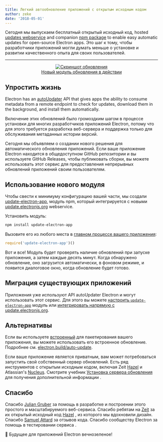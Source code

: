 ```yaml
---
title: Легкий автообновление приложений с открытым исходным кодом
author: zeke
date: '2018-05-01'
---
```


Сегодня мы выпускаем бесплатный открытый исходный код, hosted [updates webservice](https://github.com/electron/update.electronjs.org) and companion [npm package](https://github.com/electron/update-electron-app) to enable easy automatic updates for open-source Electron apps. Это шаг к тому, чтобы разработчики приложений могли думать меньше о установке и развитии качественного опыта для своих пользователей.

---

<figure>
  <a href="https://github.com/electron/update-electron-app" style="display: block; text-align: center;">
    <img class="screenshot" src="https://user-images.githubusercontent.com/2289/39480716-e9990910-4d1d-11e8-8901-9549c6ff6050.png" alt="Скриншот обновления">
    <figcaption>Новый модуль обновления в действии</figcaption>
  </a>
</figure>

## Упростить жизнь

Electron has an [autoUpdater](https://electronjs.org/docs/tutorial/updates) API that gives apps the ability to consume metadata from a remote endpoint to check for updates, download them in the background, and install them automatically.

Включение этих обновлений было громоздким шагом в процессе установки для многих разработчиков приложений Electron, потому что для этого требуется разработка веб-сервера и поддержка только для обслуживания метаданных истории версий.

Сегодня мы объявляем о создании нового решения для автоматического обновления приложений. Если ваше приложение Electron находится в общедоступном GitHub репозитории и вы используете GitHub Releases, чтобы публиковать сборки, вы можете использовать этот сервис для предоставления непрерывных обновлений приложений своим пользователям.

## Использование нового модуля

Чтобы свести к минимуму конфигурацию вашей части, мы создали [update-electron-app](https://github.com/electron/update-electron-app), модуль npm, который интегрируется с новыми [update.electronjs.org](https://github.com/electron/update.electronjs.org) webservice.

Установить модуль:

```sh
npm install update-electron-app
```

Вызовите его из любого места в [главном процессе вашего приложения](https://electronjs.org/docs/glossary#main-process):

```js
require('update-electron-app')()
```

Вот и все! Модуль будет проверять наличие обновлений при запуске приложения, а затем каждые десять минут. Когда обнаружено обновление, оно загрузится автоматически, в фоновом режиме, и появится диалоговое окно, когда обновление будет готово.

## Миграция существующих приложений

Приложения уже используют API autoUpdater Electron и могут использовать этот сервис. Для этого вы можете [настроить `update-electron-app`](https://github.com/electron/update-electron-app) модуль или [интегрировать напрямую с update.electronjs.org](https://github.com/electron/update.electronjs.org).

## Альтернативы

Если вы используете [встроенный](https://github.com/electron-userland/electron-builder) для пакетирования вашего приложения, вы можете использовать его встроенное обновление. Подробнее см. [electron.build/auto-update](https://www.electron.build/auto-update).

Если ваше приложение является приватным, вам может потребоваться запустить свой собственный сервер обновлений. Есть ряд инструментов с открытым исходным кодом, включая Zeit [Hazel](https://github.com/zeit/hazel) и Atlassian's [Nucleus](https://github.com/atlassian/nucleus). Смотрите учебник [Установка сервера обновления](https://electronjs.org/docs/tutorial/updates#deploying-an-update-server) для получения дополнительной информации .

## Спасибо

Спасибо [Julian Gruber](http://juliangruber.com/) за помощь в разработке и построении этого простого и масштабируемого веб-сервиса. Спасибо ребятам на [Zeit](https://zeit.co) за их открытый исходный код [Hazel](https://github.com/zeit/hazel) , из которого мы вдохновили дизайн. Спасибо [Samuel Attard](https://www.samuelattard.com/) за отзывов кода. Спасибо сообществу Electron за помощь в тестировании сервиса .

🌲 Будущее для приложений Electron вечнозеленое!